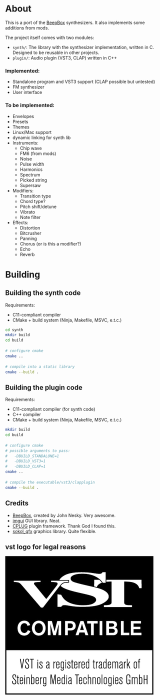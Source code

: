 # About
This is a port of the [BeepBox](https://beepbox.co/) synthesizers. It also implements some additions from mods.

The project itself comes with two modules:
- `synth/`: The library with the synthesizer implementation, written in C. Designed to be reusable in other projects.
- `plugin/`: Audio plugin (VST3, CLAP) written in C++

### Implemented:
- Standalone program and VST3 support (CLAP possible but untested)
- FM synthesizer
- User interface

### To be implemented:
- Envelopes
- Presets
- Themes
- Linux/Mac support
- dynamic linking for synth lib
- Instruments:
    - Chip wave
    - FM6 (from mods)
    - Noise
    - Pulse width
    - Harmonics
    - Spectrum
    - Picked string
    - Supersaw
- Modifiers:
    - Transition type
    - Chord type?
    - Pitch shift/detune
    - Vibrato
    - Note filter
- Effects:
    - Distortion
    - Bitcrusher
    - Panning
    - Chorus (or is this a modifier?)
    - Echo
    - Reverb

# Building
## Building the synth code
Requirements:
- C11-compliant compiler
- CMake + build system (Ninja, Makefile, MSVC, e.t.c.)

```bash
cd synth
mkdir build
cd build

# configure cmake
cmake ..

# compile into a static library
cmake --build .
```

## Building the plugin code
Requirements:
- C11-compliant compiler (for synth code)
- C++ compiler
- CMake + build system (Ninja, Makefile, MSVC, e.t.c.)

```bash
mkdir build
cd build

# configure cmake
# possible arguments to pass:
#   -DBUILD_STANDALONE=1
#   -DBUILD_VST3=1
#   -DBUILD_CLAP=1
cmake ..

# compile the executable/vst3/clapplugin
cmake --build .
```

## Credits
- [BeepBox](https://beepbox.co), created by John Nesky. Very awesome.
- [imgui](https://github.com/ocornut/imgui) GUI library. Neat.
- [CPLUG](https://github.com/Tremus/CPLUG) plugin framework. Thank God I found this.
- [sokol_gfx](https://github.com/floooh/sokol/) graphics library. Quite flexible.

## vst logo for legal reasons
![VST is a registered trademark of Steinberg Media Technologies GmbH](vst_logo.png)